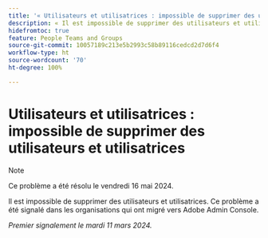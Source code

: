 ```yaml
---
title: '« Utilisateurs et utilisatrices : impossible de supprimer des utilisateurs et utilisatrices »'
description: « Il est impossible de supprimer des utilisateurs et utilisatrices. Ce problème a été signalé dans les organisations qui ont migré vers Adobe Admin Console. »
hidefromtoc: true
feature: People Teams and Groups
source-git-commit: 10057189c213e5b2993c58b89116cedcd2d7d6f4
workflow-type: ht
source-wordcount: '70'
ht-degree: 100%

---
```



# Utilisateurs et utilisatrices : impossible de supprimer des utilisateurs et utilisatrices

>[!NOTE]
>
>Ce problème a été résolu le vendredi 16 mai 2024.

Il est impossible de supprimer des utilisateurs et utilisatrices. Ce problème a été signalé dans les organisations qui ont migré vers Adobe Admin Console.

_Premier signalement le mardi 11 mars 2024._



